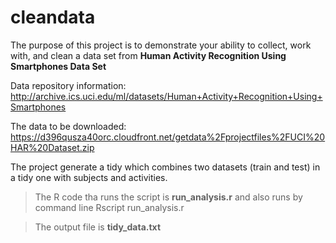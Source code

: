 # cleandata

The purpose of this project is to demonstrate your ability to collect, work with, and clean a data set from <strong> Human Activity Recognition Using Smartphones Data Set</strong>

Data repository information:
http://archive.ics.uci.edu/ml/datasets/Human+Activity+Recognition+Using+Smartphones

The data to be downloaded:
https://d396qusza40orc.cloudfront.net/getdata%2Fprojectfiles%2FUCI%20HAR%20Dataset.zip


The project generate a tidy which combines two datasets (train and test) in a tidy one with subjects and activities.

> The R code tha runs the script is <strong>run_analysis.r</strong> and also runs by command line Rscript run_analysis.r

> The output file is <strong>tidy_data.txt</strong> 

